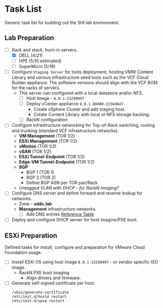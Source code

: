 # Task List

Generic task list for building out the SHI lab environment.

## Lab Preparation

- [ ] Rack and stack,  burn-in servers.
  - [x] DELL (4/21)
  - [ ] HPE (5/10 estimated)
  - [ ] SuperMicro (5/18)
- [ ] Configure ```Staging Server``` for tools deployment, hosting VMW Content Library and various infrastructure seed tools such as the VCF Cloud Builder appliance.  The software versions should align with the VCF BOM for the racks of servers.
  - This server can configured with a local datastore and/or NFS.
    - [ ] Host Image - ```8.0.1-23299997```
    - [ ] Deploy vCenter appliance  ```8.0.1.00400-22368047```
      - Create vSphere Cluster and add staging host.
      - Create Content Library with local or NFS storage backing.
    - [ ] RackN configuration
- [ ] Configure infrastructure networking for Top-of-Rack switching, routing and trunking (standard VCF infrastructure networks).
  - **VM Management** (TOR 1/2)
  - **ESXi Management** (TOR 1/2)
  - **vMotion** (TOR 1/2)
  - **vSAN** (TOR 1/2)
  - **ESXi Tunnel-Endpoint** (TOR 1/2)
  - **Edge-VM Tunnel-Endpoint** (TOR 1/2)
  - **BGP**
    - BGP 1 (TOR 1)
    - BGP 2 (TOR 2)
    - Define BGP ASN per TOR pair/Rack
  - *Untagged VLAN with DHCP - for RackN imaging?*
- [ ] Configure DNS server and define forward and reverse lookup for networks.
  - Zone - **sddc.lab**
  - **Management** infrastructure networks.
    - [ ] Add DNS entries [Reference Table](dns.md)
- [ ] Deploy and configure DHCP server for host imagine/PXE boot.

## ESXi Preparation

Defined tasks for install, configure and preparation for VMware Cloud Foundation usage.

- [ ] Install ESXi OS using host image ```8.0.1-23299997``` - or vendor specific ISO image.
  - RackN PXE boot imaging
    - Align drivers and firmware.
- [ ] Generate self-signed certificate per host.
  ~~~
  /sbin/generate-certificate
  /etc/init.d/hostd restart
  /etc/init.d/vpxa restart
  ~~~